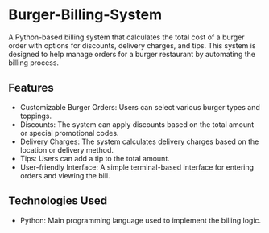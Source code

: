 # Burger-Billing-System
A Python-based billing system that calculates the total cost of a burger order with options for discounts, delivery charges, and tips. This system is designed to help manage orders for a burger restaurant by automating the billing process.

## Features
* Customizable Burger Orders: Users can select various burger types and toppings.
* Discounts: The system can apply discounts based on the total amount or special promotional codes.
* Delivery Charges: The system calculates delivery charges based on the location or delivery method.
* Tips: Users can add a tip to the total amount.
* User-friendly Interface: A simple terminal-based interface for entering orders and viewing the bill.

## Technologies Used
* Python: Main programming language used to implement the billing logic.
